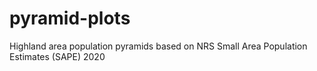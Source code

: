 # pyramid-plots
Highland area population pyramids based on NRS Small Area Population Estimates (SAPE) 2020

